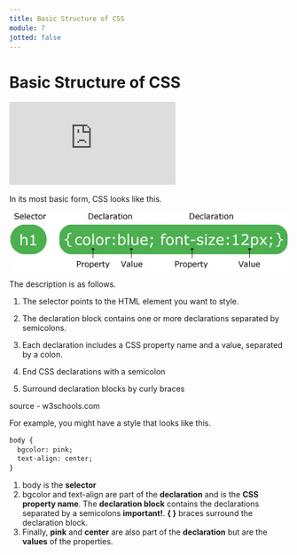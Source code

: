 ```yaml
---
title: Basic Structure of CSS
module: 7
jotted: false
---
```


# Basic Structure of CSS

<div class="embed-responsive embed-responsive-16by9"><iframe class="embed-responsive-item" src="https://www.youtube.com/embed/9riAPdZfid4" frameborder="0" allowfullscreen></iframe></div>

In its most basic form, CSS looks like this.

![selector](../imgs/selector.gif)

The description is as follows.

1. The selector points to the HTML element you want to style.

2. The declaration block contains one or more declarations separated by semicolons.

3. Each declaration includes a CSS property name and a value, separated by a colon.

4. End CSS declarations with a semicolon

5. Surround declaration blocks by curly braces

source - w3schools.com

For example, you might have a style that looks like this.

```html
body {
  bgcolor: pink;
  text-align: center;
}
```

1. body is the **selector**
2. bgcolor and text-align are part of the **declaration** and is the **CSS property name**.  The **declaration block** contains the declarations separated by a semicolons **important!**. **{ }** braces surround the declaration block.
3. Finally, **pink** and **center** are also part of the **declaration** but are the **values** of the properties.

